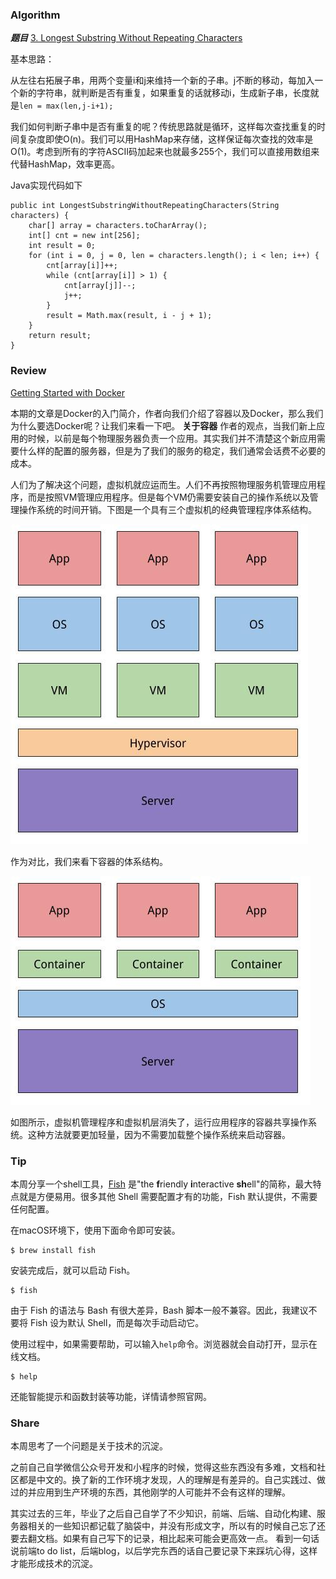 ### Algorithm

 ***题目***  [3. Longest Substring Without Repeating Characters](https://leetcode.com/problems/longest-substring-without-repeating-characters/description/) 

基本思路：

从左往右拓展子串，用两个变量i和j来维持一个新的子串。j不断的移动，每加入一个新的字符串，就判断是否有重复，如果重复的话就移动i，生成新子串，长度就是`len = max(len,j-i+1);`

我们如何判断子串中是否有重复的呢？传统思路就是循环，这样每次查找重复的时间复杂度即使O(n)。我们可以用HashMap来存储，这样保证每次查找的效率是O(1)。考虑到所有的字符ASCII码加起来也就最多255个，我们可以直接用数组来代替HashMap，效率更高。

Java实现代码如下

```
public int LongestSubstringWithoutRepeatingCharacters(String characters) {
    char[] array = characters.toCharArray();
    int[] cnt = new int[256];
    int result = 0;
    for (int i = 0, j = 0, len = characters.length(); i < len; i++) {
        cnt[array[i]]++;
        while (cnt[array[i]] > 1) {
            cnt[array[j]]--;
            j++;
        }
        result = Math.max(result, i - j + 1);
    }
    return result;
}
```

### Review

[Getting Started with Docker](https://medium.com/@jurtzmarcel/getting-started-with-docker-ab43bc00425d) 

本期的文章是Docker的入门简介，作者向我们介绍了容器以及Docker，那么我们为什么要选Docker呢？让我们来看一下吧。
**关于容器**
作者的观点，当我们新上应用的时候，以前是每个物理服务器负责一个应用。其实我们并不清楚这个新应用需要什么样的配置的服务器，但是为了我们的服务的稳定，我们通常会话费不必要的成本。

人们为了解决这个问题，虚拟机就应运而生。人们不再按照物理服务机管理应用程序，而是按照VM管理应用程序。但是每个VM仍需要安装自己的操作系统以及管理操作系统的时间开销。下图是一个具有三个虚拟机的经典管理程序体系结构。

![图一](/images/2018-07-08/1.jpg)

作为对比，我们来看下容器的体系结构。

![图二](/images/2018-07-08/2.jpg)

如图所示，虚拟机管理程序和虚拟机层消失了，运行应用程序的容器共享操作系统。这种方法就要更加轻量，因为不需要加载整个操作系统来启动容器。


### Tip

本周分享一个shell工具，[Fish](https://fishshell.com/) 是"the **f**riendly **i**nteractive **sh**ell"的简称，最大特点就是方便易用。很多其他 Shell 需要配置才有的功能，Fish 默认提供，不需要任何配置。

在macOS环境下，使用下面命令即可安装。

```
$ brew install fish
```
安装完成后，就可以启动 Fish。

``` 
$ fish
```

由于 Fish 的语法与 Bash 有很大差异，Bash 脚本一般不兼容。因此，我建议不要将 Fish 设为默认 Shell，而是每次手动启动它。

使用过程中，如果需要帮助，可以输入`help`命令。浏览器就会自动打开，显示在线文档。

```
$ help
```
还能智能提示和函数封装等功能，详情请参照官网。

### Share

本周思考了一个问题是关于技术的沉淀。

之前自己自学微信公众号开发和小程序的时候，觉得这些东西没有多难，文档和社区都是中文的。换了新的工作环境才发现，人的理解是有差异的。自己实践过、做过的并应用到生产环境的东西，其他刚学的人可能并不会有这样的理解。

其实过去的三年，毕业了之后自己自学了不少知识，前端、后端、自动化构建、服务器相关的一些知识都记载了脑袋中，并没有形成文字，所以有的时候自己忘了还要去翻文档。如果有自己写下的记录，相比起来可能会更高效一点。
看到一句话说前端to do list，后端blog，以后学完东西的话自己要记录下来踩坑心得，这样才能形成技术的沉淀。